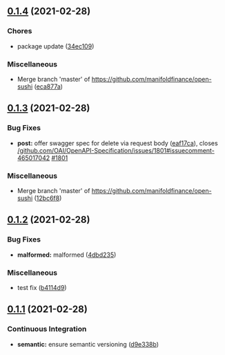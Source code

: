 ## [0.1.4](https://github.com/manifoldfinance/open-sushi/compare/v0.1.3...v0.1.4) (2021-02-28)


### Chores

* package update ([34ec109](https://github.com/manifoldfinance/open-sushi/commit/34ec109570996a5e8f04041e955821d7b82a83ea))


### Miscellaneous

* Merge branch 'master' of https://github.com/manifoldfinance/open-sushi ([eca877a](https://github.com/manifoldfinance/open-sushi/commit/eca877a1a61d5ece281a6d492ce35b83809deef6))

## [0.1.3](https://github.com/manifoldfinance/open-sushi/compare/v0.1.2...v0.1.3) (2021-02-28)


### Bug Fixes

* **post:** offer swagger spec for delete via request body ([eaf17ca](https://github.com/manifoldfinance/open-sushi/commit/eaf17ca21c381f28cc78240c2aed0b0b935cccfd)), closes [/github.com/OAI/OpenAPI-Specification/issues/1801#issuecomment-465017042](https://github.com//github.com/OAI/OpenAPI-Specification/issues/1801/issues/issuecomment-465017042) [#1801](https://github.com/manifoldfinance/open-sushi/issues/1801)


### Miscellaneous

* Merge branch 'master' of https://github.com/manifoldfinance/open-sushi ([12bc6f8](https://github.com/manifoldfinance/open-sushi/commit/12bc6f8a6bc9ad2b0c1af9cfd7f0bf6449ab82ae))

## [0.1.2](https://github.com/manifoldfinance/open-sushi/compare/v0.1.1...v0.1.2) (2021-02-28)


### Bug Fixes

* **malformed:** malformed ([4dbd235](https://github.com/manifoldfinance/open-sushi/commit/4dbd235f746313210468ca044285beec8e4cf7cc))


### Miscellaneous

* test fix ([b4114d9](https://github.com/manifoldfinance/open-sushi/commit/b4114d9c286d51efb35de1210cf96ffdfe486588))

## [0.1.1](https://github.com/manifoldfinance/open-sushi/compare/v0.1.0...v0.1.1) (2021-02-28)


### Continuous Integration

* **semantic:** ensure semantic versioning ([d9e338b](https://github.com/manifoldfinance/open-sushi/commit/d9e338bf4ae6d974ffa548b25fbdc9c99743013a))
